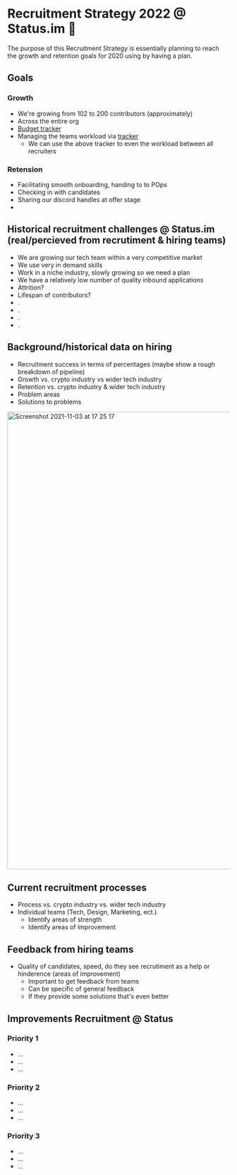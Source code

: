 # Recruitment Strategy 2022 @ Status.im 🚀 

The purpose of this Recruitment Strategy is essentially planning to reach the growth and retention goals for 2020 using by having a plan.

[//]: <> (Where do we wanna be)
## Goals

### Growth
  - We're growing from 102 to 200 contributors (approximately)
  - Across the entire org
  - [Budget tracker](https://docs.google.com/spreadsheets/d/1eT3WfUSIDmbrxr-Lb6XQQ0zvh-c160EorHDRhPOSIG0/edit#gid=0)
  - Managing the teams workload via [tracker](https://docs.google.com/spreadsheets/d/1Fvp4rp33SbdK47TIEkSzXZ6UsP2Ti3tvSU9tM9zPD5I/edit#gid=0)
    - We can use the above tracker to even the workload between all recruiters

### Retension
  - Facilitating smooth onboarding, handing to to POps
  - Checking in with candidates
  - Sharing our discord handles at offer stage
  - 

[//]: <> (Problem)

## Historical recruitment challenges @ Status.im (real/percieved from recrutiment & hiring teams)
- We are growing our tech team within a very competitive market
- We use very in demand skills
- Work in a niche industry, slowly growing so we need a plan
- We have a relatively low number of quality inbound applications
- Attrition?
- Lifespan of contributors?
- .
- .
- .
- .

[//]: <> (Data)
## Background/historical data on hiring
- Recruitment success in terms of percentages (maybe show a rough breakdown of pipeline)
- Growth vs. crypto industry vs wider tech industry 
- Retention vs. crypto industry & wider tech industry 
- Problem areas
- Solutions to problems

<img width="1037" alt="Screenshot 2021-11-03 at 17 25 17" src="https://user-images.githubusercontent.com/32337207/140152721-4750d4e9-8ef1-48ea-b0f2-e452df1fec16.png">

[//]: <> (Present)

## Current recruitment processes
- Process vs. crypto industry vs. wider tech industry
- Individual teams (Tech, Design, Marketing, ect.)
  - Identify areas of strength
  - Identify areas of improvement

## Feedback from hiring teams
- Quality of candidates, speed, do they see recrutiment as a help or hinderence (areas of improvement)
  - Important to get feedback from teams
  - Can be specific of general feedback
  - If they provide some solutions that's even better

[//]: <> (Future needed to hit goals)

## Improvements Recruitment @ Status

### Priority 1
  - ...
  - ...
  - ...   
### Priority 2
  - ...
  - ...
  - ...    
### Priority 3
  - ...
  - ...
  - ...    

[//]: <> (Action points/plan to get this all into place)
